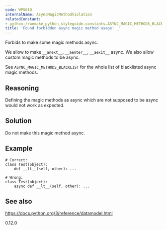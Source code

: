 ```yaml
---
code: WPS610
internalName: AsyncMagicMethodViolation
relatedConstant:
- python://wemake_python_styleguide.constants.ASYNC_MAGIC_METHODS_BLACKLIST
title: 'Found forbidden async magic method usage: _'
---
```


Forbids to make some magic methods async.

We allow to make `__anext__`, `__aenter__`, `__aexit__` async. We also
allow custom magic methods to be async.

See
`ASYNC_MAGIC_METHODS_BLACKLIST`
for the whole list of blacklisted async magic methods.

## Reasoning
Defining the magic methods as async which are not supposed to be
async would not work as expected.

## Solution
Do not make this magic method async.

## Example

    # Correct:
    class Test(object):
        def __lt__(self, other): ...
    
    # Wrong:
    class Test(object):
        async def __lt__(self, other): ...

## See also
<https://docs.python.org/3/reference/datamodel.html>

<div class="versionadded">

0.12.0

</div>